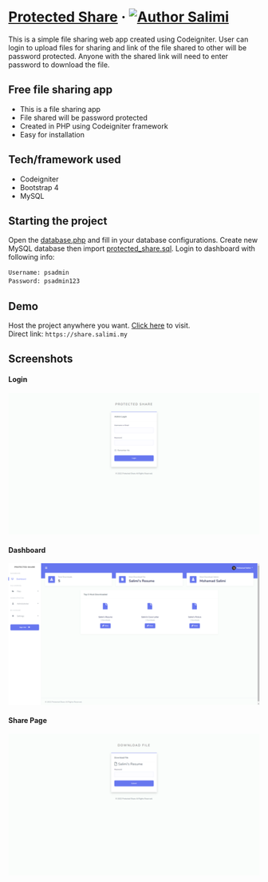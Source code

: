 # [Protected Share](https://share.salimi.my) &middot; [![Author Salimi](https://img.shields.io/badge/Author-Salimi-%3C%3E)](https://www.linkedin.com/in/mohamad-salimi/)
This is a simple file sharing web app created using Codeigniter. User can login to upload files for sharing and link of the file shared to other will be password protected. Anyone with the shared link will need to enter password to download the file.

## Free file sharing app
- This is a file sharing app
- File shared will be password protected
- Created in PHP using Codeigniter framework
- Easy for installation


## Tech/framework used
- Codeigniter
- Bootstrap 4
- MySQL

## Starting the project
Open the [database.php](/application/config/database.php) and fill in your database configurations. Create new MySQL database then import [protected_share.sql](/protected_share.sql). Login to dashboard with following info:

```bash
Username: psadmin
Password: psadmin123
```

## Demo
Host the project anywhere you want. [Click here](https://share.salimi.my) to visit.
<br>
Direct link: `https://share.salimi.my`


## Screenshots
#### Login
![Login](/screenshots/screenshot-1.png)

#### Dashboard
![Dashboard](/screenshots/screenshot-2.png)

#### Share Page
![Share Page](/screenshots/screenshot-3.png)
